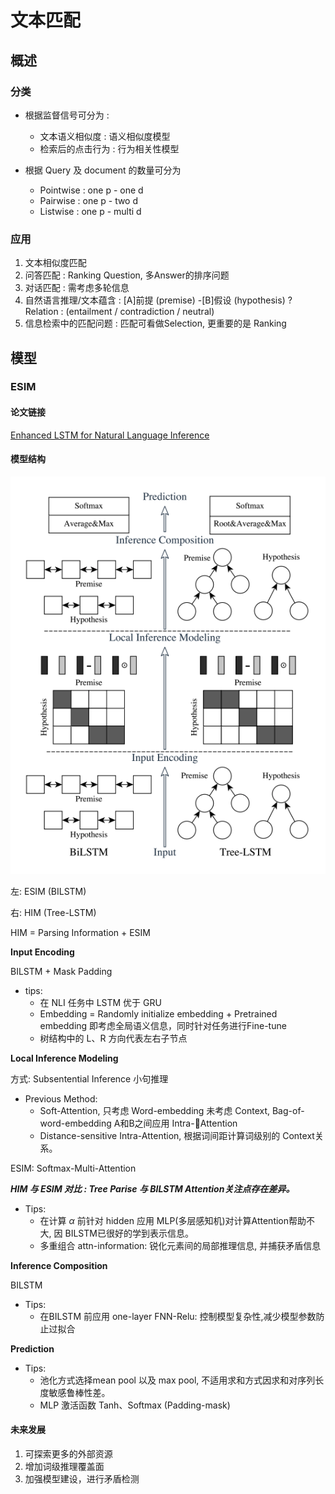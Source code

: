 # 文本匹配

## 概述

### 分类

- 根据监督信号可分为 :
  - 文本语义相似度 : 语义相似度模型
  - 检索后的点击行为 : 行为相关性模型

- 根据 Query 及 document 的数量可分为 
  - Pointwise : one p - one d
  - Pairwise : one p - two d
  - Listwise : one p - multi d

### 应用

1. 文本相似度匹配
2. 问答匹配 : Ranking Question, 多Answer的排序问题
3. 对话匹配 : 需考虑多轮信息
4. 自然语言推理/文本蕴含 : [A]前提 (premise) -[B]假设 (hypothesis) ? Relation : (entailment / contradiction / neutral)
5. 信息检索中的匹配问题 : 匹配可看做Selection, 更重要的是 Ranking

## 模型

### ESIM

#### 论文链接

[Enhanced LSTM for Natural Language Inference](https://arxiv.org/pdf/1609.06038v3.pdf)

#### 模型结构

![ESIM](img/../../img/ESIM.png)

左: ESIM (BILSTM) 

右: HIM (Tree-LSTM)

HIM = Parsing Information + ESIM

**Input Encoding**

BILSTM + Mask Padding

- tips: 
    - 在 NLI 任务中 LSTM 优于 GRU
    - Embedding = Randomly initialize embedding + Pretrained embedding
    即考虑全局语义信息，同时针对任务进行Fine-tune
    - 树结构中的 L、R 方向代表左右子节点

**Local Inference Modeling**

方式: Subsentential Inference 小句推理

- Previous Method: 
  - Soft-Attention, 只考虑 Word-embedding 未考虑 Context, Bag-of-word-embedding A和B之间应用 Intra-Attention
  - Distance-sensitive Intra-Attention, 根据词间距计算词级别的 Context关系。

ESIM: Softmax-Multi-Attention 

***HIM 与 ESIM 对比 : Tree Parise 与 BILSTM Attention关注点存在差异。***

- Tips: 
  - 在计算 $\alpha$ 前针对 hidden 应用 MLP(多层感知机)对计算Attention帮助不大, 因 BILSTM已很好的学到表示信息。
  - 多重组合 attn-information: 锐化元素间的局部推理信息, 并捕获矛盾信息


**Inference Composition**

BILSTM 

- Tips:
  - 在BILSTM 前应用 one-layer FNN-Relu: 控制模型复杂性,减少模型参数防止过拟合

**Prediction**

- Tips:
  - 池化方式选择mean pool 以及 max pool, 不适用求和方式因求和对序列长度敏感鲁棒性差。
  - MLP 激活函数 Tanh、Softmax (Padding-mask)

#### 未来发展

1. 可探索更多的外部资源
2. 增加词级推理覆盖面
3. 加强模型建设，进行矛盾检测